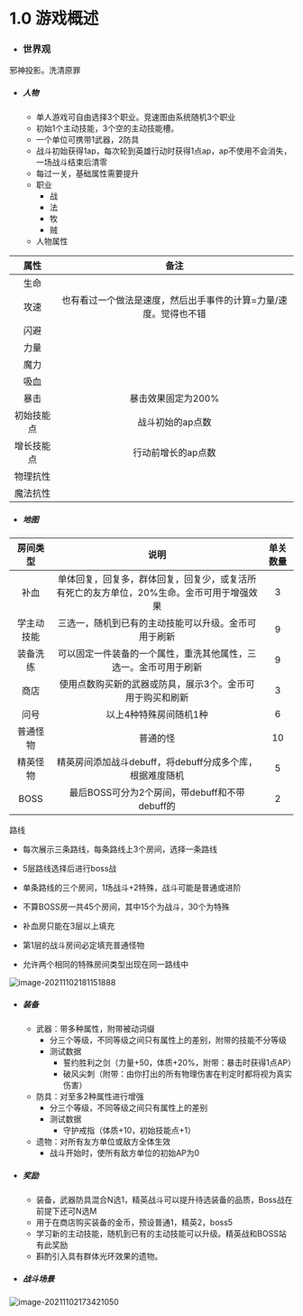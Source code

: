 # 1.0 游戏概述

- ### 世界观

邪神投影。洗清原罪

- ##### 人物

  - 单人游戏可自由选择3个职业。竞速图由系统随机3个职业
  - 初始1个主动技能，3个空的主动技能槽。
  - 一个单位可携带1武器，2防具
  - 战斗初始获得1ap，每次轮到英雄行动时获得1点ap，ap不使用不会消失，一场战斗结束后清零
  - 每过一关，基础属性需要提升
  - 职业
    - 战
    - 法
    - 牧
    - 贼
  - 人物属性

|    属性    |                             备注                             |
| :--------: | :----------------------------------------------------------: |
|    生命    |                                                              |
|    攻速    | 也有看过一个做法是速度，然后出手事件的计算=力量/速度。觉得也不错 |
|    闪避    |                                                              |
|    力量    |                                                              |
|    魔力    |                                                              |
|    吸血    |                                                              |
|    暴击    |                      暴击效果固定为200%                      |
| 初始技能点 |                       战斗初始的ap点数                       |
| 增长技能点 |                      行动前增长的ap点数                      |
|  物理抗性  |                                                              |
|  魔法抗性  |                                                              |

- ##### 地图

|  房间类型  |                             说明                             | 单关数量 |
  | :--------: | :----------------------------------------------------------: | :------: |
  |    补血    | 单体回复，回复多，群体回复，回复少，或复活所有死亡的友方单位，20%生命。金币可用于增强效果 |    3     |
  | 学主动技能 |     三选一，随机到已有的主动技能可以升级。金币可用于刷新     |    9     |
  |  装备洗练  | 可以固定一件装备的一个属性，重洗其他属性，三选一。金币可用于刷新 |    9     |
  |    商店    |  使用点数购买新的武器或防具，展示3个。金币可用于购买和刷新   |    3     |
  |    问号    |                    以上4种特殊房间随机1种                    |    6     |
  |  普通怪物  |                           普通的怪                           |    10    |
  |  精英怪物  |   精英房间添加战斗debuff，将debuff分成多个库，根据难度随机   |    5     |
  |    BOSS    |        最后BOSS可分为2个房间，带debuff和不带debuff的         |    2     |

路线

- 每次展示三条路线，每条路线上3个房间，选择一条路线
- 5层路线选择后进行boss战

- 单条路线的三个房间，1场战斗+2特殊，战斗可能是普通或进阶
- 不算BOSS房一共45个房间，其中15个为战斗，30个为特殊
- 补血房只能在3层以上填充
- 第1层的战斗房间必定填充普通怪物
- 允许两个相同的特殊房间类型出现在同一路线中

![image-20211102181151888](https://i.loli.net/2021/11/02/QEVSk9d71WvKHNq.png)

- ##### 装备

  - 武器：带多种属性，附带被动词缀
    - 分三个等级，不同等级之间只有属性上的差别，附带的技能不分等级
    - 测试数据
      - 誓约胜利之剑（力量+50，体质+20%，附带：暴击时获得1点AP）
      - 破风尖刺（附带：由你打出的所有物理伤害在判定时都将视为真实伤害）
  - 防具：对至多2种属性进行增强
    - 分三个等级，不同等级之间只有属性上的差别
    - 测试数据
      - 守护戒指（体质+10，初始技能点+1）
  - 遗物：对所有友方单位或敌方全体生效
    - 战斗开始时，使所有敌方单位的初始AP为0

- ##### 奖励

  - 装备，武器防具混合N选1，精英战斗可以提升待选装备的品质，Boss战在前提下还可N选M
  - 用于在商店购买装备的金币，预设普通1，精英2，boss5
  - 学习新的主动技能，随机到已有的主动技能可以升级。精英战和BOSS站有此奖励
  - 斟酌引入具有群体光环效果的遗物。
  
- ##### 战斗场景

![image-20211102173421050](https://i.loli.net/2021/11/02/uRf7HiKCemPWogX.png)

